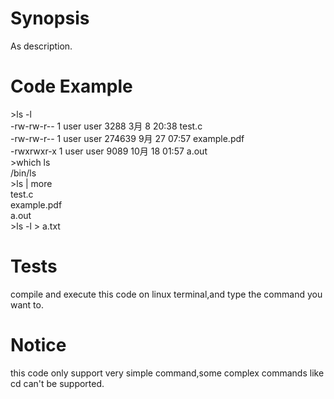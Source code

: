 
# Synopsis

As description.

# Code Example

<p>>ls -l <br>
-rw-rw-r-- 1 user user   3288  3月  8 20:38 test.c <br>
-rw-rw-r-- 1 user user 274639  9月 27 07:57 example.pdf <br>
-rwxrwxr-x 1 user user   9089 10月 18 01:57 a.out <br>
>which ls<br>
/bin/ls<br>
>ls | more<br>
test.c<br>
example.pdf<br>
a.out<br>
>ls -l > a.txt<br></p>

# Tests

compile and execute this code on linux terminal,and type the command you want to.

# Notice

this code only support very simple command,some complex commands like cd can't be supported.
